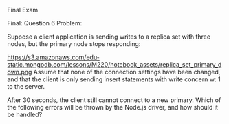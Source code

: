 Final Exam

Final: Question 6
Problem:

Suppose a client application is sending writes to a replica set with three nodes, but the primary node stops responding:

https://s3.amazonaws.com/edu-static.mongodb.com/lessons/M220/notebook_assets/replica_set_primary_down.png
Assume that none of the connection settings have been changed, and that the client is only sending insert statements with write concern w: 1 to the server.

After 30 seconds, the client still cannot connect to a new primary. Which of the following errors will be thrown by the Node.js driver, and how should it be handled?

